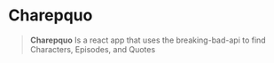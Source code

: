 # Charepquo

>**Charepquo** Is a react app that uses the breaking-bad-api to find Characters, Episodes, and Quotes
